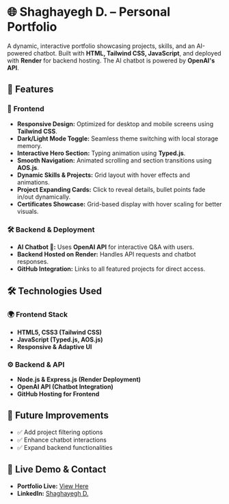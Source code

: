 # 🌐 Shaghayegh D. – Personal Portfolio  

A dynamic, interactive portfolio showcasing projects, skills, and an AI-powered chatbot. Built with **HTML, Tailwind CSS, JavaScript**, and deployed with **Render** for backend hosting. The AI chatbot is powered by **OpenAI's API**.

## 🚀 Features  

### 🎨 **Frontend**  
- **Responsive Design:** Optimized for desktop and mobile screens using **Tailwind CSS**.  
- **Dark/Light Mode Toggle:** Seamless theme switching with local storage memory.  
- **Interactive Hero Section:** Typing animation using **Typed.js**.  
- **Smooth Navigation:** Animated scrolling and section transitions using **AOS.js**.  
- **Dynamic Skills & Projects:** Grid layout with hover effects and animations.  
- **Project Expanding Cards:** Click to reveal details, bullet points fade in/out dynamically.  
- **Certificates Showcase:** Grid-based display with hover scaling for better visuals.  

### 🛠 **Backend & Deployment**  
- **AI Chatbot 🤖:** Uses **OpenAI API** for interactive Q&A with users.  
- **Backend Hosted on Render:** Handles API requests and chatbot responses.  
- **GitHub Integration:** Links to all featured projects for direct access.  


## 🛠️ Technologies Used  

### 🌍 **Frontend Stack**  
- **HTML5, CSS3 (Tailwind CSS)**
- **JavaScript (Typed.js, AOS.js)**
- **Responsive & Adaptive UI**

### ⚙ **Backend & API**  
- **Node.js & Express.js (Render Deployment)**
- **OpenAI API (Chatbot Integration)**
- **GitHub Hosting for Frontend**


## 🎯 Future Improvements  
- ✅ Add project filtering options  
- ✅ Enhance chatbot interactions  
- ✅ Expand backend functionalities  


## 🔗 **Live Demo & Contact**  
- **Portfolio Live:** [View Here](https://devfolio-aypj.onrender.com/)  
- **LinkedIn:** [Shaghayegh D.](https://www.linkedin.com/in/shaghayegh-ds)  

